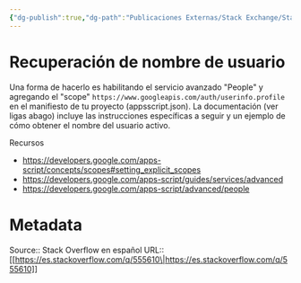 ```yaml
---
{"dg-publish":true,"dg-path":"Publicaciones Externas/Stack Exchange/Stack Overflow en español/es.stackoverflow.com-555610.md","permalink":"/publicaciones-externas/stack-exchange/stack-overflow-en-espanol/es-stackoverflow-com-555610/","title":"Recuperación de nombre de usuario","hide":true,"noteIcon":"default","created":"2024-04-03T12:49:10.418-06:00","updated":"2024-04-05T16:43:57.978-06:00"}
---
```


# Recuperación de nombre de usuario

Una forma de hacerlo es habilitando el servicio avanzado "People" y agregando el "scope" `https://www.googleapis.com/auth/userinfo.profile` en el manifiesto de tu proyecto (appsscript.json). La documentación (ver ligas abago) incluye las instrucciones específicas a seguir y un ejemplo de cómo obtener el nombre del usuario activo. 


Recursos

- https://developers.google.com/apps-script/concepts/scopes#setting_explicit_scopes
- https://developers.google.com/apps-script/guides/services/advanced
- https://developers.google.com/apps-script/advanced/people

# Metadata
Source:: Stack Overflow en español
URL:: [[https://es.stackoverflow.com/q/555610\|https://es.stackoverflow.com/q/555610]]

